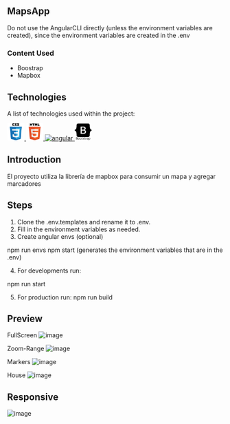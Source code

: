 ## MapsApp

Do not use the AngularCLI directly (unless the environment variables are created), since the environment variables are created in the .env

### Content Used
* Boostrap
* Mapbox

## Technologies
A list of technologies used within the project:
<p> 
<a href="https://www.w3schools.com/css/" target="_blank" rel="noreferrer"> <img src="https://raw.githubusercontent.com/devicons/devicon/master/icons/css3/css3-original-wordmark.svg" alt="css3" width="40" height="40"/> </a>
<a href="https://www.w3.org/html/" target="_blank" rel="noreferrer"> <img src="https://raw.githubusercontent.com/devicons/devicon/master/icons/html5/html5-original-wordmark.svg" alt="html5" width="40" height="40"/> </a> <a href="https://angular.io" target="_blank" rel="noreferrer"> <img src="https://angular.io/assets/images/logos/angular/angular.svg" alt="angular" width="40" height="40"/> </a> <a href="https://getbootstrap.com" target="_blank" rel="noreferrer"> <img src="https://raw.githubusercontent.com/devicons/devicon/master/icons/bootstrap/bootstrap-plain-wordmark.svg" alt="bootstrap" width="40" height="40"/> </a>
</p>

## Introduction
El proyecto utiliza la librería de mapbox para consumir un mapa y agregar marcadores 

## Steps

1. Clone the .env.templates and rename it to .env.
2. Fill in the environment variables as needed.
3. Create angular envs (optional)

npm run envs
npm start (generates the environment variables that are in the .env)

4. For developments run:

npm run start

5. For production run:
   npm run build

## Preview
FullScreen
![image](https://github.com/Marlon-Quinde/Aplicacion-Angular-Api-MapsApp/assets/71990962/cd5350ff-d44c-43eb-aabf-1ca9b976ed06)

Zoom-Range
![image](https://github.com/Marlon-Quinde/Aplicacion-Angular-Api-MapsApp/assets/71990962/019f82f6-3b02-44da-ad35-e660742f67cb)

Markers
![image](https://github.com/Marlon-Quinde/Aplicacion-Angular-Api-MapsApp/assets/71990962/e449ca25-0017-4dcf-8b05-946a9b7b8424)

House
![image](https://github.com/Marlon-Quinde/Aplicacion-Angular-Api-MapsApp/assets/71990962/1a8444f5-fa07-4590-a954-b07a9652a323)


## Responsive
![image](https://github.com/Marlon-Quinde/Aplicacion-Angular-Api-MapsApp/assets/71990962/4d510ca6-524a-46bd-a659-7cb4230fbcb7)




